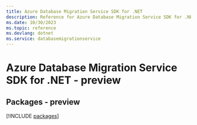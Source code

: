 ```yaml
---
title: Azure Database Migration Service SDK for .NET
description: Reference for Azure Database Migration Service SDK for .NET
ms.date: 10/30/2023
ms.topic: reference
ms.devlang: dotnet
ms.service: databasemigrationservice
---
```

# Azure Database Migration Service SDK for .NET - preview
## Packages - preview
[!INCLUDE [packages](database-migration-service-index.md)]
